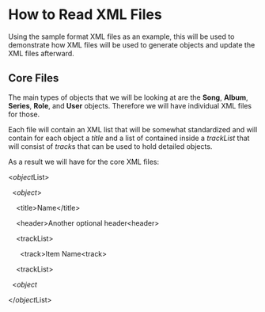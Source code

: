 <h1>How to Read XML Files</h1>
<p>Using the sample format XML files as an example, this will be used to
demonstrate how XML files will be used to generate objects and update the
XML files afterward.</p>

<h2>Core Files</h2>
<p>The main types of objects that we will be looking at are the
<strong>Song</strong>, <strong>Album</strong>, <strong>Series</strong>,
<strong>Role</strong>, and <strong>User</strong> objects. Therefore we will
have individual XML files for those.</p>

<p>Each file will contain an XML list that will be somewhat standardized
and will contain for each object a <em>title</em> and a list of contained
inside a <em>trackList</em> that will consist of <em>track</em>s that can
be used to hold detailed objects.</p>

<p>As a result we will have for the core XML files:</p>
<p>&lt;<em>object</em>List</em>&gt;</p>
<p>&nbsp;&nbsp;&lt;<em>object</em>&gt;</p>
<p>&nbsp;&nbsp;&nbsp;&nbsp;&lt;title&gt;Name&lt;/title&gt;</p>
<p>&nbsp;&nbsp;&nbsp;&nbsp;&lt;header&gt;Another optional header&lt;header&gt;</p>
<p>&nbsp;&nbsp;&nbsp;&nbsp;&lt;trackList&gt;</p>
<p>&nbsp;&nbsp;&nbsp;&nbsp;&nbsp;&nbsp;&lt;track&gt;Item Name&lt;track&gt;</p>
<p>&nbsp;&nbsp;&nbsp;&nbsp;&lt;trackList&gt;</p>
<p>&nbsp;&nbsp;&lt;<em>object</em></p>
<p>&lt;/<em>object</em>List&gt;</p>
